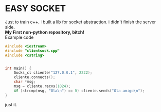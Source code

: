 # EASY SOCKET
Just to train c++. i built a lib for socket abstraction.
i didn't finish the server side.<br>
**My First non-python repository, bitch!** <br>
Example code
```cpp
#include <iostream>
#include "clientsock.cpp"
#include <cstring>


int main() {
    Socks_cl cliente("127.0.0.1", 2222);
    cliente.connects();
    char *msg; 
    msg = cliente.recvs(1024);
    if (strcmp(msg, "Ola\n") == 0) cliente.sends("Ola amigo\n"); 
}

```
just it.
